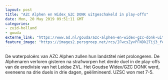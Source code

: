 ```yaml
---
layout: post
title: "AZC Alphen en Widex_GZC DONK uitgeschakeld in play-offs"
date: Mon, 20 May 2019 09:51:11 GMT
categories: 
- zuid-holland 
- gouda 
externe_link: "https://www.ad.nl/gouda/azc-alphen-en-widex-gzc-donk-uitgeschakeld-in-play-offs~aa3494dc/"
feature_image: "https://images2.persgroep.net/rcs/IFwcsZyvPFNDk2Tij3_fejQilgs/diocontent/148785743/_fitwidth/400/?appId=21791a8992982cd8da851550a453bd7f&quality=0.7"
---
```


De waterpoloërs van AZC Alphen zullen hun landstitel niet prolongeren. De Alphenaren verloren gisteren na strafworpen het derde duel in de play-offs van de eredivisie van het Leidse ZVL. Het Goudse Widex/GZC DONK werd, eveneens na drie duels in drie dagen, geëlimineerd. UZSC won met 7-5.
